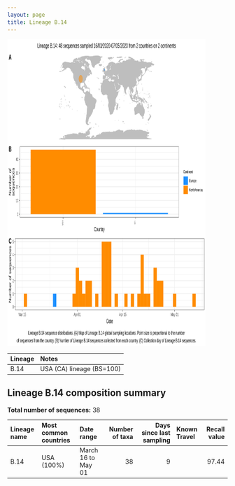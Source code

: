 ```yaml
---
layout: page
title: Lineage B.14
---
```




<img src="../assets/images/B.14.svg" alt="B.14 lineage summary figure" width="90%" height="700px" />


| Lineage | Notes |
|:-----|:-----|
| B.14 | USA (CA) lineage (BS=100) |

<h2>Lineage B.14 composition summary </h2>

<strong>Total number of sequences:</strong> 38

| Lineage name | Most common countries | Date range | Number of taxa |  Days since last sampling | Known Travel | Recall value |
|:-----|:-----|:-------|-------:|-------:|:---------|--------:|
| B.14 | USA (100%) | March 16 to May 01 | 38 | 9 |  | 97.44 |

